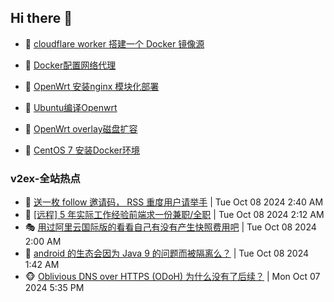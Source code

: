 ## Hi there 👋

<!--
**dkyg666/dkyg666** is a ✨ _special_ ✨ repository because its `README.md` (this file) appears on your GitHub profile.

Here are some ideas to get you started:

- 🔭 I’m currently working on ...
- 🌱 I’m currently learning ...
- 👯 I’m looking to collaborate on ...
- 🤔 I’m looking for help with ...
- 💬 Ask me about ...
- 📫 How to reach me: ...
- 😄 Pronouns: ...
- ⚡ Fun fact: ...
-->

<!-- BLOG-POST-LIST:START -->
- 🦩 [cloudflare worker 搭建一个 Docker 镜像源](http://blog.1996099.xyz/archives/cloudflare-worker-da-jian-yi-ge-docker-jing-xiang-zhan) 

- 🚦 [Docker配置网络代理](http://blog.1996099.xyz/archives/dockerpei-zhi-wang-luo-dai-li) 

- 🫶 [OpenWrt 安装nginx 模块化部署](http://blog.1996099.xyz/archives/openwrt-an-zhuang-nginx-mo-kuai-hua-bu-shu) 

- 🦄 [Ubuntu编译Openwrt](http://blog.1996099.xyz/archives/ubuntuzi-bian-yi-openwrt) 

- 🐻 [OpenWrt overlay磁盘扩容](http://blog.1996099.xyz/archives/openwrt-overlay) 

- 🤖 [CentOS 7 安装Docker环境](http://blog.1996099.xyz/archives/centos-docker) 
<!-- BLOG-POST-LIST:END -->

### v2ex-全站热点
<!-- v2ex:START -->
- 🥸 [送一枚 follow 邀请码， RSS 重度用户请举手](https://www.v2ex.com/t/1078189#reply4) | Tue Oct 08 2024 2:40 AM
- 🤗 [[远程] 5 年实际工作经验前端求一份兼职/全职](https://www.v2ex.com/t/1078172#reply2) | Tue Oct 08 2024 2:12 AM
- 🎭 [用过阿里云国际版的看看自己有没有产生快照费用吧](https://www.v2ex.com/t/1078166#reply0) | Tue Oct 08 2024 2:00 AM
- 🥷 [android 的生态会因为 Java 9 的问题而被隔离么？](https://www.v2ex.com/t/1078155#reply4) | Tue Oct 08 2024 1:42 AM
- 🐵 [Oblivious DNS over HTTPS &lpar;ODoH&rpar; 为什么没有了后续？](https://www.v2ex.com/t/1078120#reply1) | Mon Oct 07 2024 5:35 PM<!-- v2ex:END -->

